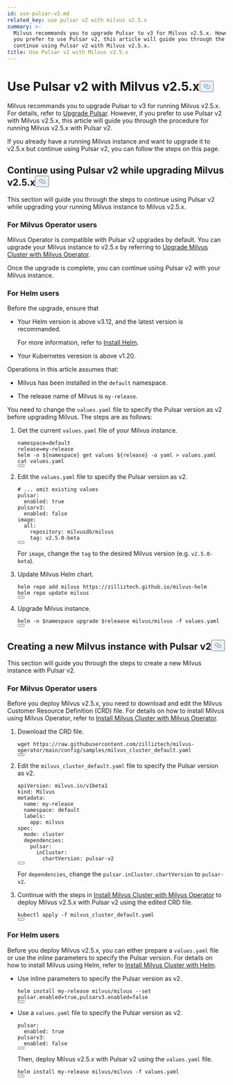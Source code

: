 ```yaml
---
id: use-pulsar-v2.md
related_key: use pulsar v2 with milvus v2.5.x
summary: >-
  Milvus recommands you to upgrade Pulsar to v3 for Milvus v2.5.x. However, if
  you prefer to use Pulsar v2, this article will guide you through the steps to
  continue using Pulsar v2 with Milvus v2.5.x.
title: Use Pulsar v2 with Milvus v2.5.x
---
```

<h1 id="Use-Pulsar-v2-with-Milvus-v25x" class="common-anchor-header">Use Pulsar v2 with Milvus v2.5.x<button data-href="#Use-Pulsar-v2-with-Milvus-v25x" class="anchor-icon" translate="no">
      <svg translate="no"
        aria-hidden="true"
        focusable="false"
        height="20"
        version="1.1"
        viewBox="0 0 16 16"
        width="16"
      >
        <path
          fill="#0092E4"
          fill-rule="evenodd"
          d="M4 9h1v1H4c-1.5 0-3-1.69-3-3.5S2.55 3 4 3h4c1.45 0 3 1.69 3 3.5 0 1.41-.91 2.72-2 3.25V8.59c.58-.45 1-1.27 1-2.09C10 5.22 8.98 4 8 4H4c-.98 0-2 1.22-2 2.5S3 9 4 9zm9-3h-1v1h1c1 0 2 1.22 2 2.5S13.98 12 13 12H9c-.98 0-2-1.22-2-2.5 0-.83.42-1.64 1-2.09V6.25c-1.09.53-2 1.84-2 3.25C6 11.31 7.55 13 9 13h4c1.45 0 3-1.69 3-3.5S14.5 6 13 6z"
        ></path>
      </svg>
    </button></h1><p>Milvus recommands you to upgrade Pulsar to v3 for running Milvus v2.5.x. For details, refer to <a href="/docs/ja/upgrade-pulsar-v3.md">Upgrade Pulsar</a>. However, if you prefer to use Pulsar v2 with Milvus v2.5.x, this article will guide you through the procedure for running Milvus v2.5.x with Pulsar v2.</p>
<p>If you already have a running Milvus instance and want to upgrade it to v2.5.x but continue using Pulsar v2, you can follow the steps on this page.</p>
<h2 id="Continue-using-Pulsar-v2-while-upgrading-Milvus-v25x" class="common-anchor-header">Continue using Pulsar v2 while upgrading Milvus v2.5.x<button data-href="#Continue-using-Pulsar-v2-while-upgrading-Milvus-v25x" class="anchor-icon" translate="no">
      <svg translate="no"
        aria-hidden="true"
        focusable="false"
        height="20"
        version="1.1"
        viewBox="0 0 16 16"
        width="16"
      >
        <path
          fill="#0092E4"
          fill-rule="evenodd"
          d="M4 9h1v1H4c-1.5 0-3-1.69-3-3.5S2.55 3 4 3h4c1.45 0 3 1.69 3 3.5 0 1.41-.91 2.72-2 3.25V8.59c.58-.45 1-1.27 1-2.09C10 5.22 8.98 4 8 4H4c-.98 0-2 1.22-2 2.5S3 9 4 9zm9-3h-1v1h1c1 0 2 1.22 2 2.5S13.98 12 13 12H9c-.98 0-2-1.22-2-2.5 0-.83.42-1.64 1-2.09V6.25c-1.09.53-2 1.84-2 3.25C6 11.31 7.55 13 9 13h4c1.45 0 3-1.69 3-3.5S14.5 6 13 6z"
        ></path>
      </svg>
    </button></h2><p>This section will guide you through the steps to continue using Pulsar v2 while upgrading your running Milvus instance to Milvus v2.5.x.</p>
<h3 id="For-Milvus-Operator-users" class="common-anchor-header">For Milvus Operator users</h3><p>Milvus Operator is compatible with Pulsar v2 upgrades by default. You can upgrade your Milvus instance to v2.5.x by referring to <a href="/docs/ja/upgrade_milvus_cluster-operator.md">Upgrade Milvus Cluster with Milvus Operator</a>.</p>
<p>Once the upgrade is complete, you can continue using Pulsar v2 with your Milvus instance.</p>
<h3 id="For-Helm-users" class="common-anchor-header">For Helm users</h3><p>Before the upgrade, ensure that</p>
<ul>
<li><p>Your Helm version is above v3.12, and the latest version is recommanded.</p>
<p>For more information, refer to <a href="https://helm.sh/docs/intro/install/">Install Helm</a>.</p></li>
<li><p>Your Kubernetes veresion is above v1.20.</p></li>
</ul>
<p>Operations in this article assumes that:</p>
<ul>
<li><p>Milvus has been installed in the <code translate="no">default</code> namespace.</p></li>
<li><p>The release name of Milvus is <code translate="no">my-release</code>.</p></li>
</ul>
<p>You need to change the <code translate="no">values.yaml</code> file to specify the Pulsar version as v2 before upgrading Milvus. The steps are as follows:</p>
<ol>
<li><p>Get the current <code translate="no">values.yaml</code> file of your Milvus instance.</p>
<pre><code translate="no" class="language-bash">namespace=default
release=my-release
helm -n <span class="hljs-variable">${namespace}</span> get values <span class="hljs-variable">${release}</span> -o yaml &gt; values.yaml
<span class="hljs-built_in">cat</span> values.yaml
<button class="copy-code-btn"></button></code></pre></li>
<li><p>Edit the <code translate="no">values.yaml</code> file to specify the Pulsar version as v2.</p>
<pre><code translate="no" class="language-yaml"><span class="hljs-comment"># ... omit existing values</span>
pulsar:
  enabled: <span class="hljs-literal">true</span>
pulsarv3:
  enabled: <span class="hljs-literal">false</span>
image:
  all:
    repository: milvusdb/milvus
    tag: v2.5.0-beta 
<button class="copy-code-btn"></button></code></pre>
<p>For <code translate="no">image</code>, change the <code translate="no">tag</code> to the desired Milvus version (e.g. <code translate="no">v2.5.0-beta</code>).</p></li>
<li><p>Update Milvus Helm chart.</p>
<pre><code translate="no" class="language-bash">helm repo <span class="hljs-keyword">add</span> milvus https:<span class="hljs-comment">//zilliztech.github.io/milvus-helm</span>
helm repo update milvus
<button class="copy-code-btn"></button></code></pre></li>
<li><p>Upgrade Milvus instance.</p>
<pre><code translate="no" class="language-bash">helm -n <span class="hljs-variable">$namespace</span> upgrade <span class="hljs-variable">$releaase</span> milvus/milvus -f values.yaml
<button class="copy-code-btn"></button></code></pre></li>
</ol>
<h2 id="Creating-a-new-Milvus-instance-with-Pulsar-v2" class="common-anchor-header">Creating a new Milvus instance with Pulsar v2<button data-href="#Creating-a-new-Milvus-instance-with-Pulsar-v2" class="anchor-icon" translate="no">
      <svg translate="no"
        aria-hidden="true"
        focusable="false"
        height="20"
        version="1.1"
        viewBox="0 0 16 16"
        width="16"
      >
        <path
          fill="#0092E4"
          fill-rule="evenodd"
          d="M4 9h1v1H4c-1.5 0-3-1.69-3-3.5S2.55 3 4 3h4c1.45 0 3 1.69 3 3.5 0 1.41-.91 2.72-2 3.25V8.59c.58-.45 1-1.27 1-2.09C10 5.22 8.98 4 8 4H4c-.98 0-2 1.22-2 2.5S3 9 4 9zm9-3h-1v1h1c1 0 2 1.22 2 2.5S13.98 12 13 12H9c-.98 0-2-1.22-2-2.5 0-.83.42-1.64 1-2.09V6.25c-1.09.53-2 1.84-2 3.25C6 11.31 7.55 13 9 13h4c1.45 0 3-1.69 3-3.5S14.5 6 13 6z"
        ></path>
      </svg>
    </button></h2><p>This section will guide you through the steps to create a new Milvus instance with Pulsar v2.</p>
<h3 id="For-Milvus-Operator-users" class="common-anchor-header">For Milvus Operator users</h3><p>Before you deploy Milvus v2.5.x, you need to download and edit the Milvus Customer Resource Definition (CRD) file. For details on how to install Milvus using Milvus Operator, refer to <a href="/docs/ja/install_cluster-milvusoperator.md">Install Milvus Cluster with Milvus Operator</a>.</p>
<ol>
<li><p>Download the CRD file.</p>
<pre><code translate="no" class="language-bash">wget <span class="hljs-attr">https</span>:<span class="hljs-comment">//raw.githubusercontent.com/zilliztech/milvus-operator/main/config/samples/milvus_cluster_default.yaml</span>
<button class="copy-code-btn"></button></code></pre></li>
<li><p>Edit the <code translate="no">milvus_cluster_default.yaml</code> file to specify the Pulsar version as v2.</p>
<pre><code translate="no" class="language-yaml"><span class="hljs-attr">apiVersion</span>: milvus.<span class="hljs-property">io</span>/v1beta1
<span class="hljs-attr">kind</span>: <span class="hljs-title class_">Milvus</span>
<span class="hljs-attr">metadata</span>:
  <span class="hljs-attr">name</span>: my-release
  <span class="hljs-attr">namespace</span>: <span class="hljs-keyword">default</span>
  <span class="hljs-attr">labels</span>:
    <span class="hljs-attr">app</span>: milvus
<span class="hljs-attr">spec</span>:
  <span class="hljs-attr">mode</span>: cluster
  <span class="hljs-attr">dependencies</span>:
    <span class="hljs-attr">pulsar</span>:
      <span class="hljs-attr">inCluster</span>:
        <span class="hljs-attr">chartVersion</span>: pulsar-v2
<button class="copy-code-btn"></button></code></pre>
<p>For <code translate="no">dependencies</code>, change the <code translate="no">pulsar.inCluster.chartVersion</code> to <code translate="no">pulsar-v2</code>.</p></li>
<li><p>Continue with the steps in <a href="https://milvus.io/docs/install_cluster-milvusoperator.md#Deploy-Milvus">Install Milvus Cluster with Milvus Operator</a> to deploy Milvus v2.5.x with Pulsar v2 using the edited CRD file.</p>
<pre><code translate="no" class="language-bash">kubectl apply -f milvus_cluster_default.yaml
<button class="copy-code-btn"></button></code></pre></li>
</ol>
<h3 id="For-Helm-users" class="common-anchor-header">For Helm users</h3><p>Before you deploy Milvus v2.5.x, you can either prepare a <code translate="no">values.yaml</code> file or use the inline parameters to specify the Pulsar version. For details on how to install Milvus using Helm, refer to <a href="/docs/ja/install_cluster-helm.md">Install Milvus Cluster with Helm</a>.</p>
<ul>
<li><p>Use inline parameters to specify the Pulsar version as v2.</p>
<pre><code translate="no" class="language-bash">helm install my-release milvus/milvus --<span class="hljs-built_in">set</span> pulsar.enabled=<span class="hljs-literal">true</span>,pulsarv3.enabled=<span class="hljs-literal">false</span>
<button class="copy-code-btn"></button></code></pre></li>
<li><p>Use a <code translate="no">values.yaml</code> file to specify the Pulsar version as v2.</p>
<pre><code translate="no" class="language-yaml"><span class="hljs-attr">pulsar</span>:
  <span class="hljs-attr">enabled</span>: <span class="hljs-literal">true</span>
<span class="hljs-attr">pulsarv3</span>:
  <span class="hljs-attr">enabled</span>: <span class="hljs-literal">false</span>
<button class="copy-code-btn"></button></code></pre>
<p>Then, deploy Milvus v2.5.x with Pulsar v2 using the <code translate="no">values.yaml</code> file.</p>
<pre><code translate="no" class="language-bash">helm install my-release milvus/milvus -f values.yaml
<button class="copy-code-btn"></button></code></pre></li>
</ul>

